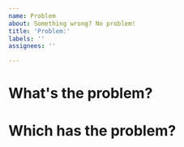 ```yaml
---
name: Problem
about: Something wrong? No problem!
title: 'Problem:'
labels: ''
assignees: ''

---
```


# What's the problem?

# Which has the problem?
